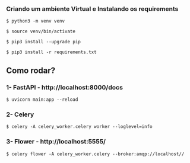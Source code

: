 ### Criando um ambiente Virtual e Instalando os requirements

```
$ python3 -m venv venv

$ source venv/bin/activate

$ pip3 install --upgrade pip

$ pip3 install -r requirements.txt

```

## Como rodar?

### 1- FastAPI - http://localhost:8000/docs
```
$ uvicorn main:app --reload

```

### 2- Celery
```
$ celery -A celery_worker.celery worker --loglevel=info

```

### 3- Flower - http://localhost:5555/ 
```
$ celery flower -A celery_worker.celery --broker:amqp://localhost//

```
